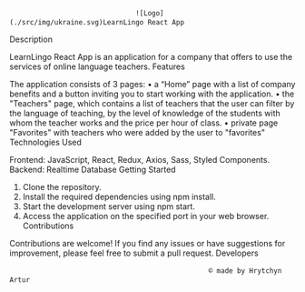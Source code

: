                                    ![Logo](./src/img/ukraine.svg)LearnLingo React App

Description

LearnLingo React App is an application for a company that offers to use the services of online language teachers.
Features

The application consists of 3 pages: • a “Home” page with a list of company benefits and a button inviting you to start working with the application. • the "Teachers" page, which contains a list of teachers that the user can filter by the language of teaching, by the level of knowledge of the students with whom the teacher works and the price per hour of class. • private page "Favorites" with teachers who were added by the user to "favorites"
Technologies Used

Frontend: JavaScript, React, Redux, Axios, Sass, Styled Components.
Backend: Realtime Database
Getting Started

1. Clone the repository.
2. Install the required dependencies using npm install.
3. Start the development server using npm start.
4. Access the application on the specified port in your web browser.
   Contributions

Contributions are welcome! If you find any issues or have suggestions for improvement, please feel free to submit a pull request.
Developers

                                                     © made by Hrytchyn Artur
